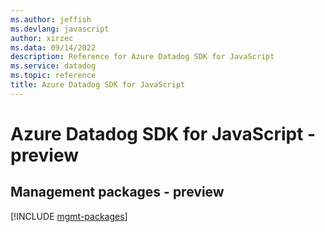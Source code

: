 ```yaml
---
ms.author: jeffish
ms.devlang: javascript
author: xirzec
ms.data: 09/14/2022
description: Reference for Azure Datadog SDK for JavaScript
ms.service: datadog
ms.topic: reference
title: Azure Datadog SDK for JavaScript
---
```

# Azure Datadog SDK for JavaScript - preview

## Management packages - preview
[!INCLUDE [mgmt-packages](datadog-mgmt-index.md)]

